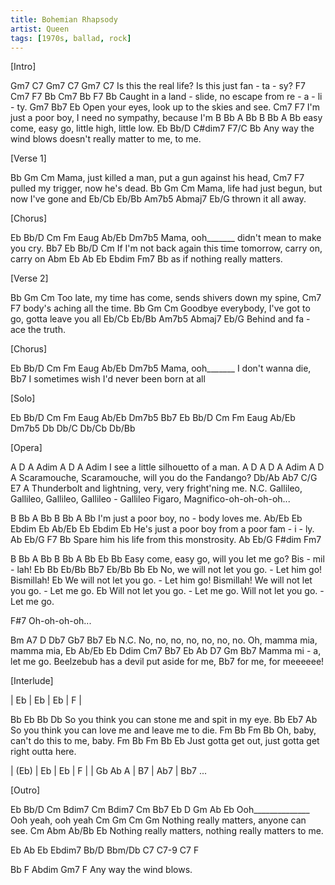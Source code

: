 ```yaml
---
title: Bohemian Rhapsody
artist: Queen
tags: [1970s, ballad, rock]
---
```


[Intro]
 
Gm7                    C7      Gm7  C7    Gm7  C7
Is this the real life? Is this just fan - ta - sy?
F7          Cm7    F7          Bb        Cm7  Bb  F7   Bb
Caught in a land - slide, no escape from re - a - li - ty.
Gm7                  Bb7                 Eb
Open your eyes, look up to the skies and see.
Cm7                   F7
I'm just a poor boy, I need no sympathy, because I'm
B    Bb    A    Bb  B      Bb    A      Bb
easy come, easy go, little high, little low.
Eb          Bb/D       C#dim7         F7/C             Bb
Any way the wind blows doesn't really matter to me, to me.
 
 
[Verse 1]
 
Bb           Gm                  Cm
Mama,   just killed a man, put a gun against his head,
          Cm7               F7
pulled my trigger, now he's dead.
Bb               Gm              Cm
Mama,   life had just begun, but now I've gone and
Eb/Cb     Eb/Bb  Am7b5   Abmaj7  Eb/G
thrown it all    away.
 
 
[Chorus]
 
Eb    Bb/D  Cm          Fm           Eaug Ab/Eb  Dm7b5
Mama, ooh_______ didn't mean to make you  cry.
   Bb7                            Eb            Bb/D      Cm
If I'm not back again this time tomorrow, carry on, carry on
      Abm            Eb          Ab  Eb  Ebdim  Fm7  Bb
as if nothing really matters.
 
 
[Verse 2]
 
Bb             Gm                   Cm
Too late,   my time has come, sends shivers down my spine,
       Cm7            F7
body's aching all the time.
Bb                      Gm               Cm
Goodbye everybody, I've got to go, gotta leave you all
  Eb/Cb    Eb/Bb Am7b5     Abmaj7  Eb/G
Behind and fa - ace the truth.
 
 
[Chorus]
 
Eb    Bb/D  Cm    Fm         Eaug Ab/Eb  Dm7b5
Mama, ooh_______  I don't wanna die,
  Bb7
I sometimes wish I'd never been born at all
 
 
[Solo]
 
Eb  Bb/D  Cm  Fm Eaug Ab/Eb Dm7b5  Bb7
Eb  Bb/D  Cm  Fm Eaug Ab/Eb Dm7b5
Db Db/C Db/Cb Db/Bb
 
 
[Opera]
 
A     D A     Adim   A     D    A    Adim
      I see a little silhouetto of a man.
A     D      A     D      A        Adim   A  D  A
Scaramouche, Scaramouche, will you do the Fandango?
Db/Ab           Ab7        C/G        E7          A
Thunderbolt and lightning, very, very fright'ning me.
N.C.
Gallileo, Gallileo, Gallileo, Gallileo - Gallileo Figaro, Magnifico-oh-oh-oh-oh...
 
B   Bb     A    Bb   B    Bb   A     Bb
I'm just a poor boy, no - body loves me.
Ab/Eb Eb     Ebdim Eb  Ab/Eb  Eb   Ebdim     Eb
He's  just a poor  boy from a poor fam - i - ly.
Ab            Eb/G           F7       Bb
Spare him his life from this monstrosity.
Ab  Eb/G  F#dim  Fm7
 
B    Bb    A    Bb  B        Bb     A    Bb    Eb    Bb
Easy come, easy go, will you let me go?  Bis - mil - lah!
Eb  Bb      Eb/Bb  Bb7  Eb/Bb Bb    Eb
No, we will not    let  you   go. - Let him go!  Bismillah!
Eb
We will not let you go. - Let him go!  Bismillah!  We will not let you go. - Let me go.
Eb
Will not let you go. - Let me go.  Will not let you go. - Let me go.
 
F#7
Oh-oh-oh-oh...
 
Bm  A7  D   Db7 Gb7 Bb7 Eb  N.C.
No, no, no, no, no, no, no. Oh, mamma mia, mamma mia,
Eb    Ab/Eb  Eb  Ddim  Cm7  Bb7    Eb  Ab        D7         Gm       Bb7
Mamma mi  -  a,  let   me   go.  Beelzebub has a devil put aside for me,
Bb7
for me, for meeeeee!
 
 
[Interlude]
 
| Eb  | Eb  | Eb  | F   |
 
Bb                                   Eb         Bb     Db
   So you think you can stone me and spit in my eye.
Bb                                  Eb7         Ab
   So you think you can love me and leave me to die.
Fm     Bb     Fm                      Bb
Oh,    baby,     can't do this to me, baby.
Fm             Bb   Fm             Bb          Eb
Just gotta get out, just gotta get right outta here.
 
| (Eb) | Eb  | Eb  | F  |
| Gb Ab A | B7  | Ab7 | Bb7 ...
 
 
[Outro]
 
Eb    Bb/D    Cm   Bdim7 Cm    Bdim7 Cm   Bb7  Eb  D   Gm   Ab   Eb
Ooh______________  Ooh   yeah, ooh   yeah
Cm             Gm       Cm         Gm
Nothing really matters, anyone can see.
Cm             Abm      Ab/Bb                     Eb
Nothing really matters, nothing really matters to me.
 
Eb  Ab  Eb  Ebdim7
Bb/D  Bbm/Db  C7  C7-9  C7  F
 
Bb  F       Abdim Gm7    F
Any way the wind  blows.
 
